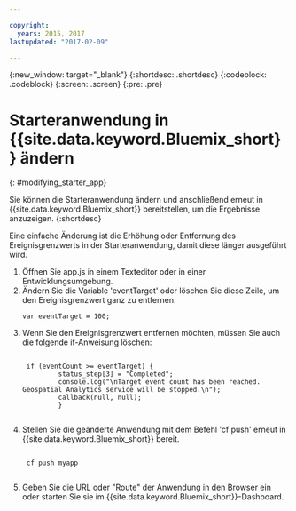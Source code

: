 ```yaml
---

copyright:
  years: 2015, 2017
lastupdated: "2017-02-09"

---
```


<!-- Attribute definitions --> 
{:new_window: target="_blank"}
{:shortdesc: .shortdesc}
{:codeblock: .codeblock}
{:screen: .screen}
{:pre: .pre}

# Starteranwendung in {{site.data.keyword.Bluemix_short}} ändern
{: #modifying_starter_app}

Sie können die Starteranwendung ändern und anschließend erneut in {{site.data.keyword.Bluemix_short}} bereitstellen, um die Ergebnisse anzuzeigen.
{:shortdesc}


Eine einfache Änderung ist die Erhöhung oder Entfernung des Ereignisgrenzwerts in der Starteranwendung, damit diese länger ausgeführt wird.

1. Öffnen Sie app.js in einem Texteditor oder in einer Entwicklungsumgebung.
2. Ändern Sie die Variable 'eventTarget' oder löschen Sie diese Zeile, um den Ereignisgrenzwert ganz zu entfernen.
	 <pre><code>var eventTarget = 100;</code></pre>
3. Wenn Sie den Ereignisgrenzwert entfernen möchten, müssen Sie auch die folgende if-Anweisung löschen:
	 <pre><code>  
	if (eventCount >= eventTarget) {
		    status_step[3] = "Completed";
		    console.log("\nTarget event count has been reached.  Geospatial Analytics service will be stopped.\n");
		    callback(null, null);
		    } 
	</code></pre> 
4. Stellen Sie die geänderte Anwendung mit dem Befehl 'cf push' erneut in {{site.data.keyword.Bluemix_short}} bereit.
	 <pre><code>  
	cf push myapp
	</code></pre>
5. Geben Sie die URL oder "Route" der Anwendung in den Browser ein oder starten Sie sie im {{site.data.keyword.Bluemix_short}}-Dashboard.

